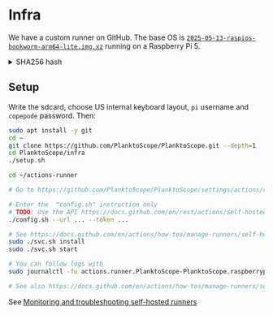 # Infra

We have a custom runner on GitHub. The base OS is [`2025-05-13-raspios-bookworm-arm64-lite.img.xz`](https://downloads.raspberrypi.com/raspios_lite_arm64/images/raspios_lite_arm64-2025-05-13/2025-05-13-raspios-bookworm-arm64-lite.img.xz) running on a Raspberry Pi 5.

<details>
    <summary>SHA256 hash</summary>
    62d025b9bc7ca0e1facfec74ae56ac13978b6745c58177f081d39fbb8041ed45
</details>

## Setup

Write the sdcard, choose US internal keyboard layout, `pi` username and `copepode` password. Then:

```sh
sudo apt install -y git
cd ~
git clone https://github.com/PlanktoScope/PlanktoScope.git --depth=1
cd PlanktoScope/infra
./setup.sh

cd ~/actions-runner

# Go to https://github.com/PlanktoScope/PlanktoScope/settings/actions/runners/new?arch=arm64&os=linux

# Enter the  "config.sh" instruction only
# TODO: Use the API https://docs.github.com/en/rest/actions/self-hosted-runners?apiVersion=2022-11-28#create-a-registration-token-for-a-repository
./config.sh --url ... --token ...

# See https://docs.github.com/en/actions/how-tos/manage-runners/self-hosted-runners/configure-the-application
sudo ./svc.sh install
sudo ./svc.sh start

# You can follow logs with
sudo journalctl -fu actions.runner.PlanktoScope-PlanktoScope.raspberrypi.service

# See also https://docs.github.com/en/actions/how-tos/manage-runners/self-hosted-runners/monitor-and-troubleshoot
```

See [Monitoring and troubleshooting self-hosted runners](https://docs.github.com/en/actions/how-tos/manage-runners/self-hosted-runners/monitor-and-troubleshoot)
